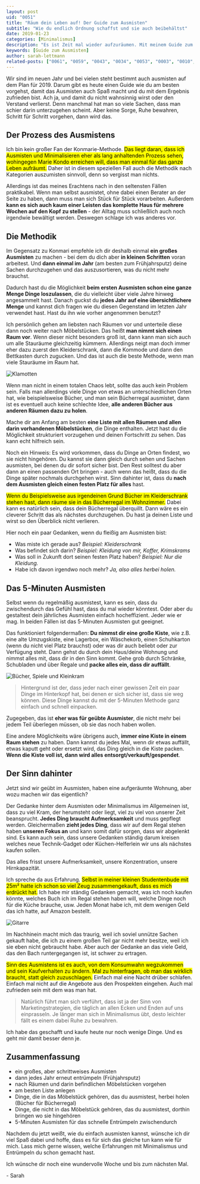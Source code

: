 ```yaml
---
layout: post
uid: "0051"
title: "Räum dein Leben auf! Der Guide zum Ausmisten"
subtitle: "Wie du endlich Ordnung schaffst und sie auch beibehältst"
date: 2019-01-23
categories: [Minimalismus]
description: "Es ist Zeit mal wieder aufzuräumen. Mit meinem Guide zum Ausmisten kannst du endlich alle unnötigen Dinge ganz leicht aussortieren."
keywords: [Guide zum Ausmisten]
author: sarah-lettmann
related-posts: ["0061", "0059", "0043", "0034", "0053", "0003", "0010", "0028", "0021"]
---
```

Wir sind im neuen Jahr und bei vielen steht bestimmt auch ausmisten auf dem Plan für 2019. Darum gibt es heute einen Guide wie du am besten vorgehst, damit das Ausmisten auch Spaß macht und du mit dem Ergebnis zufrieden bist. Ach ja, und damit du nicht wahnsinnig wirst oder den Verstand verlierst. Denn manchmal hat man so viele Sachen, dass man schier darin unterzugehen scheint. Aber keine Sorge, Ruhe bewahren, Schritt für Schritt vorgehen, dann wird das.

## Der Prozess des Ausmistens
Ich bin kein großer Fan der Konmarie-Methode. <mark>Das liegt daran, dass ich Ausmisten und Minimalisieren eher als lang anhaltenden Prozess sehen, wohingegen Marie Kondo erreichen will, dass man einmal für das ganze Leben aufräumt.</mark> Daher ist in diesem speziellen Fall auch die Methodik nach Kategorien auszumisten sinnvoll, denn so vergisst man nichts.

Allerdings ist das meines Erachtens nach in den seltensten Fällen praktikabel. Wenn man selbst ausmistet, ohne dabei einen Berater an der Seite zu haben, dann muss man sich Stück für Stück vorarbeiten. Außerdem **kann es sich auch kaum einer Leisten das komplette Haus für mehrere Wochen auf den Kopf zu stellen** - der Alltag muss schließlich auch noch irgendwie bewältigt werden. Deswegen schlage ich was anderes vor.

## Die Methodik
Im Gegensatz zu Konmari empfehle ich dir deshalb einmal **ein großes Ausmisten** zu machen - bei dem du dich aber **in kleinen Schritten** voran arbeitest. Und **dann einmal im Jahr** (am besten zum Frühjahrsputz) deine Sachen durchzugehen und das auszusortieren, was du nicht mehr brauchst.

Dadurch hast du die Möglichkeit **beim ersten Ausmisten schon eine ganze Menge Dinge loszulassen**, die du vielleicht über viele Jahre hinweg angesammelt hast. Danach guckst du **jedes Jahr auf eine übersichtlichere Menge** und kannst dich fragen wie du diesen Gegenstand im letzten Jahr verwendet hast. Hast du ihn wie vorher angenommen benutzt?

Ich persönlich gehen am liebsten nach Räumen vor und unterteile diese dann noch weiter nach Möbelstücken. Das heißt **man nimmt sich einen Raum vor**. Wenn dieser nicht besonders groß ist, dann kann man sich auch um alle Stauräume gleichzeitig kümmern. Allerdings neigt man doch immer eher dazu zuerst den Kleiderschrank, dann die Kommode und dann den Bettkasten durch zugucken. Und das ist auch die beste Methode, wenn man viele Stauräume im Raum hat.

![Klamotten](/assets/inpost-images/2019/2019-01-23-klamotten-aussortieren.jpg "© {{ site.title }}")

Wenn man nicht in einem totalen Chaos lebt, sollte das auch kein Problem sein. Falls man allerdings viele Dinge von etwas an unterschiedlichen Orten hat, wie beispielsweise Bücher, und man sein Bücherregal ausmistet, dann ist es eventuell auch keine schlechte Idee, **alle anderen Bücher aus anderen Räumen dazu zu holen**.

Mache dir am Anfang am besten **eine Liste mit allen Räumen und allen darin vorhandenen Möbelstücken**, die Dinge enthalten. Jetzt hast du die Möglichkeit strukturiert vorzugehen und deinen Fortschritt zu sehen. Das kann echt hilfreich sein.

Noch ein Hinweis: Es wird vorkommen, dass du Dinge an Orten findest, wo sie nicht hingehören. Du kannst sie dann gleich durch sehen und Sachen ausmisten, bei denen du dir sofort sicher bist. Den Rest solltest du aber dann an einen passenden Ort bringen - auch wenn das heißt, dass du die Dinge später nochmals durchgehen wirst. Sinn dahinter ist, dass du **nach dem Ausmisten gleich einen festen Platz für alles** hast.

<mark>Wenn du Beispielsweise aus irgendeinen Grund Bücher im Kleiderschrank stehen hast, dann räume sie in das Bücherregal im Wohnzimmer.</mark> Dabei kann es natürlich sein, dass dein Bücherregal überquillt. Dann wäre es ein cleverer Schritt das als nächstes durchzugehen. Du hast ja deinen Liste und wirst so den Überblick nicht verlieren.

Hier noch ein paar Gedanken, wenn du fleißig am Ausmisten bist:

- Was miste ich gerade aus? _Beispiel: Kleiderschrank_
- Was befindet sich darin? _Beispiel: Kleidung von mir, Koffer, Krimskrams_
- Was soll in Zukunft dort seinen festen Platz haben? _Beispiel: Nur die Kleidung._
- Habe ich davon irgendwo noch mehr? _Ja, also alles herbei holen._

## Das 5-Minuten Ausmisten
Selbst wenn du regelmäßig ausmistest, kann es sein, dass du zwischendurch das Gefühl hast, dass du mal wieder könntest. Oder aber du gestaltest dein jährliches Ausmisten einfach hocheffizient. Jeder wie er mag. In beiden Fällen ist das 5-Minuten Ausmisten gut geeignet.

Das funktioniert folgendermaßen: **Du nimmst dir eine große Kiste**, wie z.B. eine alte Umzugskiste, eine Lagerbox, ein Wäschekorb, einen Schuhkarton (wenn du nicht viel Platz brauchst) oder was dir auch beliebt oder zur Verfügung steht. Dann gehst du durch dein Haus/deine Wohnung und nimmst alles mit, dass dir in den Sinn kommt. Gehe grob durch Schränke, Schubladen und über Regale und **packe alles ein, dass dir auffällt**.

![Bücher, Spiele und Kleinkram](/assets/inpost-images/2019/2019-01-23-spiele-und-buecher-entruempeln.jpg "© {{ site.title }}")

> Hintergrund ist der, dass jeder nach einer gewissen Zeit ein paar Dinge im Hinterkopf hat, bei denen er sich sicher ist, dass sie weg können. Diese Dinge kannst du mit der 5-Minuten Methode ganz einfach und schnell einpacken.

Zugegeben, das ist **eher was für geübte Ausmister**, die nicht mehr bei jedem Teil überlegen müssen, ob sie das noch haben wollen.

Eine andere Möglichkeits wäre übrigens auch, **immer eine Kiste in einem Raum stehen** zu haben. Dann kannst du jedes Mal, wenn dir etwas auffällt, etwas kaputt geht oder ersetzt wird, das Ding gleich in die Kiste packen. **Wenn die Kiste voll ist, dann wird alles entsorgt/verkauft/gespendet**.

## Der Sinn dahinter
Jetzt sind wir geübt im Ausmisten, haben eine aufgeräumte Wohnung, aber wozu machen wir das eigentlich?

Der Gedanke hinter dem Ausmisten oder Minimalismus im Allgemeinen ist, dass zu viel Kram, der herumsteht oder liegt, viel zu viel von unserer Zeit beansprucht. **Jedes Ding braucht Aufmerksamkeit** und muss gepflegt werden. Gleichermaßen **zieht jedes Ding**, dass wir auf dem Regal stehen haben **unseren Fokus an** und kann somit dafür sorgen, dass wir abgelenkt sind. Es kann auch sein, dass unsere Gedanken ständig darum kreisen welches neue Technik-Gadget oder Küchen-Helferlein wir uns als nächstes kaufen sollen.

Das alles frisst unsere Aufmerksamkeit, unsere Konzentration, unsere Hirnkapazität.

Ich spreche da aus Erfahrung. <mark>Selbst in meiner kleinen Studentenbude mit 25m² hatte ich schon so viel Zeug zusammengekauft, dass es mich erdrückt hat.</mark> Ich habe mir ständig Gedanken gemacht, was ich noch kaufen könnte, welches Buch ich im Regal stehen haben will, welche Dinge noch für die Küche brauche, usw. Jeden Monat habe ich, mit dem wenigen Geld das ich hatte, auf Amazon bestellt.

![Gitarre](/assets/inpost-images/2019/2019-01-23-gitarre.jpg "© {{ site.title }}")

Im Nachhinein macht mich das traurig, weil ich soviel unnütze Sachen gekauft habe, die ich zu einem großen Teil gar nicht mehr besitze, weil ich sie eben nicht gebraucht habe. Aber auch der Gedanke an das viele Geld, das den Bach runtergegangen ist, ist schwer zu ertragen.

<mark>Sinn des Ausmistens ist es auch, von dem Konsumwahn wegzukommen und sein Kaufverhalten zu ändern. Mal zu hinterfragen, ob man das wirklich braucht, statt gleich zuzuschlagen.</mark> Einfach mal eine Nacht drüber schlafen. Einfach mal nicht auf die Angebote aus den Prospekten eingehen. Auch mal zufrieden sein mit dem was man hat.

> Natürlich führt man sich verführt, dass ist ja der Sinn von Marketingstrategien, die täglich an allen Ecken und Enden auf uns einprasseln. Je länger man sich in Minimalismus übt, desto leichter fällt es einem dabei Ruhe zu bewahren.

Ich habe das geschafft und kaufe heute nur noch wenige Dinge. Und es geht mir damit besser denn je.

## Zusammen&shy;fassung
- ein großes, aber schrittweises Ausmisten
- dann jedes Jahr erneut entrümpeln (Frühjahrsputz)
- nach Räumen und darin befindlichen Möbelstücken vorgehen
- am besten Liste anlegen
- Dinge, die in das Möbelstück gehören, das du ausmistest, herbei holen (Bücher für Bücherregal)
- Dinge, die nicht in das Möbelstück gehören, das du ausmistest, dorthin bringen wo sie hingehören
- 5-Minuten Ausmisten für das schnelle Entrümpeln zwischendurch

Nachdem du jetzt weißt, wie du einfach ausmisten kannst, wünsche ich dir viel Spaß dabei und hoffe, dass es für sich das gleiche tun kann wie für mich. Lass mich gerne wissen, welche Erfahrungen mit Minimalismus und Entrümpeln du schon gemacht hast.

Ich wünsche dir noch eine wundervolle Woche und bis zum nächsten Mal.

\- Sarah
